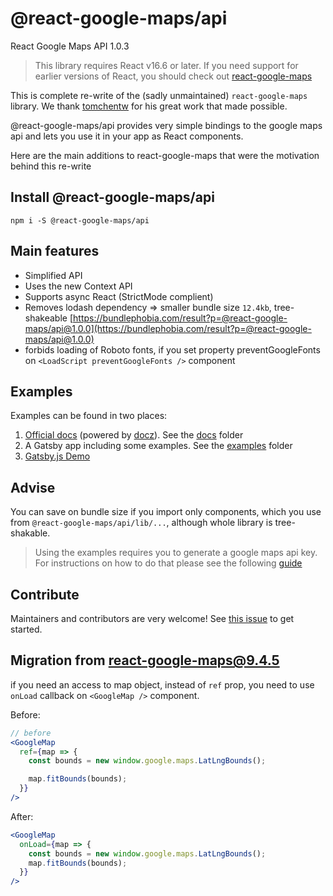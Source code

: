 # @react-google-maps/api

React Google Maps API 1.0.3

> This library requires React v16.6 or later. If you need support for earlier versions of React, you should check out [react-google-maps](https://github.com/tomchentw/react-google-maps)

This is complete re-write of the (sadly unmaintained) ```react-google-maps``` library. We thank [tomchentw](https://github.com/tomchentw/) for his great work that made possible.

@react-google-maps/api provides very simple bindings to the google maps api and lets you use it in your app as React components.

Here are the main additions to react-google-maps that were the motivation behind this re-write

## Install @react-google-maps/api

```#!/bin/bash
npm i -S @react-google-maps/api
```

## Main features

- Simplified API
- Uses the new Context API
- Supports async React (StrictMode complient)
- Removes lodash dependency =>
  smaller bundle size `12.4kb`, tree-shakeable [https://bundlephobia.com/result?p=@react-google-maps/api@1.0.0](https://bundlephobia.com/result?p=@react-google-maps/api@1.0.0)
- forbids loading of Roboto fonts, if you set property preventGoogleFonts on `<LoadScript preventGoogleFonts />` component

## Examples

Examples can be found in two places:

1. [Official docs](https://react-google-maps-api.netlify.com) (powered by [docz](https://github.com/pedronauck/docz)). See the [docs](https://github.com/JustFly1984/react-google-maps-api/tree/master/src/docs) folder
2. A Gatsby app including some examples. See the [examples](https://github.com/JustFly1984/react-google-maps-api/tree/master/examples/react-google-maps-api-gatsby/src/examples) folder
3. [Gatsby.js Demo](https://react-google-maps-api-gatsby-demo.netlify.com/)

## Advise

You can save on bundle size if you import only components, which you use from `@react-google-maps/api/lib/...`, although whole library is tree-shakable.

> Using the examples requires you to generate a google maps api key. For instructions on how to do that please see the following [guide](https://developers.google.com/maps/documentation/embed/get-api-key)

## Contribute

Maintainers and contributors are very welcome! See [this issue](https://github.com/JustFly1984/react-google-maps-api/issues/18) to get started.

## Migration from react-google-maps@9.4.5

if you need an access to map object, instead of `ref` prop, you need to use `onLoad` callback on `<GoogleMap />` component.

Before:

```jsx
// before
<GoogleMap
  ref={map => {
    const bounds = new window.google.maps.LatLngBounds();

    map.fitBounds(bounds);
  }}
/>
```

After:

```jsx
<GoogleMap
  onLoad={map => {
    const bounds = new window.google.maps.LatLngBounds();
    map.fitBounds(bounds);
  }}
/>
```
